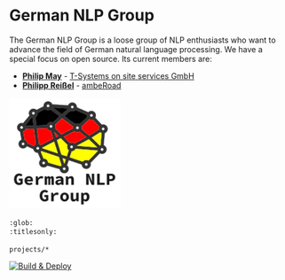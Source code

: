 # German NLP Group
The German NLP Group is a loose group of NLP enthusiasts who want to advance the field of German natural language processing. We have a special focus on open source. Its current members are:
- [**Philip May**](https://May.la) - [T-Systems on site services GmbH](https://www.t-systems-onsite.de/)
- [**Philipp Reißel**](https://twitter.com/phil_ipp_) - [ambeRoad](https://amberoad.de/)

![](/_static/img/logo.png)

```{toctree}
:glob:
:titlesonly:

projects/*
```

[![Build & Deploy](https://github.com/German-NLP-Group/German-NLP-Group.github.io/actions/workflows/make-deploy.yml/badge.svg)](https://github.com/German-NLP-Group/German-NLP-Group.github.io/actions/workflows/make-deploy.yml)
